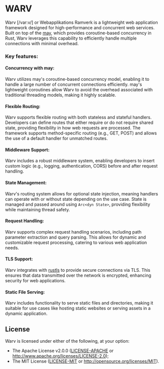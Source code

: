 # WARV
Warv [/var:v/] or Webapplikations Ramverk is a lightweight web application framework designed for high-performance and concurrent web services. Built on top of the [may](https://github.com/Xudong-Huang/may), which provides coroutine-based concurrency in Rust, Warv leverages this capability to efficiently handle multiple connections with minimal overhead. 
### Key features:
#### Concurrency with may:
Warv utilizes may's coroutine-based concurrency model, enabling it to handle a large number of concurrent connections efficiently. may's lightweight coroutines allow Warv to avoid the overhead associated with traditional threading models, making it highly scalable.

#### Flexible Routing:
Warv supports flexible routing with both stateless and stateful handlers. Developers can define routes that either require or do not require shared state, providing flexibility in how web requests are processed.
The framework supports method-specific routing (e.g., GET, POST) and allows the use of a default handler for unmatched routes.

#### Middleware Support:
Warv includes a robust middleware system, enabling developers to insert custom logic (e.g., logging, authentication, CORS) before and after request handling.

#### State Management:
Warv's routing system allows for optional state injection, meaning handlers can operate with or without state depending on the use case.
State is managed and passed around using `Arc<dyn State>`, providing flexibility while maintaining thread safety.

#### Request Handling:
Warv supports complex request handling scenarios, including path parameter extraction and query parsing. This allows for dynamic and customizable request processing, catering to various web application needs.

#### TLS Support:
Warv integrates with [rustls](https://github.com/rustls/rustls) to provide secure connections via TLS. This ensures that data transmitted over the network is encrypted, enhancing security for web applications.

#### Static File Serving:
Warv includes functionality to serve static files and directories, making it suitable for use cases like hosting static websites or serving assets in a dynamic application.



## License
Warv is licensed under either of the following, at your option:

 * The Apache License v2.0.0 ([LICENSE-APACHE](LICENSE-APACHE) or http://www.apache.org/licenses/LICENSE-2.0);
 * The MIT License ([LICENSE-MIT](LICENSE-MIT) or http://opensource.org/licenses/MIT).
